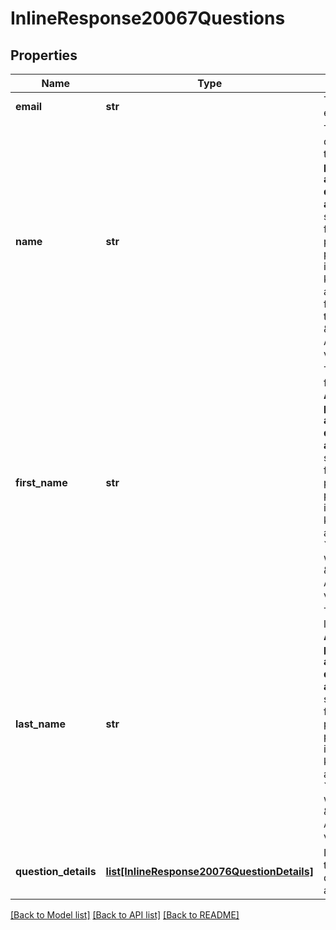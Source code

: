 # InlineResponse20067Questions

## Properties
Name | Type | Description | Notes
------------ | ------------- | ------------- | -------------
**email** | **str** | The participant&#x27;s email address. | [optional] 
**name** | **str** | The participant&#x27;s display name. If the **Allow participants to answer questions anonymously** setting is enabled for a [poll](https://support.zoom.us/hc/en-us/articles/213756303-Polling-for-Meet), the participant&#x27;s polling information is kept anonymous and the &#x60;name&#x60; field will return the &amp;quot;Anonymous Attendee&amp;quot; value. | [optional] 
**first_name** | **str** | The participant&#x27;s first name. If the **Allow participants to answer questions anonymously** setting is enabled for a [poll](https://support.zoom.us/hc/en-us/articles/213756303-Polling-for-Meet), the participant&#x27;s polling information is kept anonymous and the &#x60;first_name&#x60; field will return the &amp;quot;Anonymous Attendee&amp;quot; value. | [optional] 
**last_name** | **str** | The participant&#x27;s last name. If the **Allow participants to answer questions anonymously** setting is enabled for a [poll](https://support.zoom.us/hc/en-us/articles/213756303-Polling-for-Meet), the participant&#x27;s polling information is kept anonymous and the &#x60;last_name&#x60; field will return the &amp;quot;Anonymous Attendee&amp;quot; value. | [optional] 
**question_details** | [**list[InlineResponse20076QuestionDetails]**](InlineResponse20076QuestionDetails.md) | Information about the user&#x27;s questions and answers. | [optional] 

[[Back to Model list]](../README.md#documentation-for-models) [[Back to API list]](../README.md#documentation-for-api-endpoints) [[Back to README]](../README.md)

